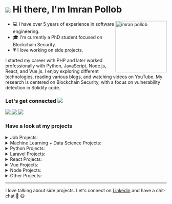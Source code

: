 # <img src="./src/hi-small.gif" /> Hi there, I'm Imran Pollob

<img align="right" alt="imran pollob" height="160px" src="./src/imran-pollob.png"/>

- 💻 I have over 5 years of experience in software engineering.
- 🎓 I'm currently a PhD student focused on Blockchain Security.
- 💗 I love working on side projects.

I started my career with PHP and later worked professionally with Python, JavaScript, Node.js, React, and Vue.js. I enjoy exploring different technologies, reading various blogs, and watching videos on YouTube. My research is centered on Blockchain Security, with a focus on vulnerability detection in Solidity code.


### Let's get connected <img src="./src/handshake-small.gif">

<a href="mailto:imranpollob.iitju@gmail.com">
  <img src="https://img.shields.io/badge/imranpollob.iitju@gmail.com-D14836?style=for-the-badge&logo=gmail&logoColor=white"  />
</a>

<a href="https://imranpollob.com">
  <img src="https://img.shields.io/badge/imranpollob.com-00D564?style=for-the-badge&logo=internetexplorer&logoColor=white"  />
</a>

<a href="https://www.linkedin.com/in/imranpollob">
  <img src="https://img.shields.io/badge/imranpollob-0077B5?style=for-the-badge&logo=linkedin&logoColor=white"  />
</a>



### Have a look at my projects

<details>
  <summary>Job Projects:</summary>

  <a href="https://volueinsight.com/">
    <img src="https://img.shields.io/badge/VolueInsight | Forecasts & Consulting Energy Market-white?style=flat&logo=python&logoColor=white&labelColor=3776AB" />
  </a>

  <a href="https://www.cefalo.com/en/career">
    <img src="https://img.shields.io/badge/Cefalo Recruitment App (Frontend)-white?style=flat&logo=vuedotjs&logoColor=white&labelColor=4FC08D" />
  </a>

  <a href="https://www.cefalo.com/en/career">
    <img src="https://img.shields.io/badge/Cefalo Recruitment App (Backend)-white?style=flat&logo=laravel&logoColor=white&labelColor=FF2D20" />
  </a>

  <a href="https://owllark.com/">
    <img src="https://img.shields.io/badge/Owl + Lark | Ecommerce-white?style=flat&logo=wordpress&logoColor=white&labelColor=21759B" />
  </a>

  <a href="https://www.seebiz.com/">
    <img src="https://img.shields.io/badge/SeeBiz | Business Social Network-white?style=flat&logo=nodedotjs&logoColor=white&labelColor=339933" />
  </a>

  <a href="https://www.seebiz.com/inventory/">
    <img src="https://img.shields.io/badge/SeeBiz Inventory (Backend)-white?style=flat&logo=laravel&logoColor=white&labelColor=FF2D20" />
  </a>

  <a href="https://www.seebiz.com/inventory/">
    <img src="https://img.shields.io/badge/SeeBiz Inventory (Frontend)-white?style=flat&logo=react&logoColor=white&labelColor=61DAFB" />
  </a>

  <a href="https://excelsior-express.net/">
    <img src="https://img.shields.io/badge/Excelsior Express | Courier Service-white?style=flat&logo=laravel&logoColor=white&labelColor=FF2D20" />
  </a>

  <a href="https://excelsior-express.net/">
    <img src="https://img.shields.io/badge/Excelsior Express | Package Status-white?style=flat&logo=android&logoColor=white&labelColor=3DDC84" />
  </a>
</details>

<details>
  <summary>Machine Learning + Data Science Projects:</summary>

  <a href="https://github.com/imranpollob/pytorch-chatbot">
    <img src="https://img.shields.io/badge/Chatbot-white?style=flat&logo=pytorch&logoColor=white&labelColor=EE4C2C" />
  </a>

  <a href="https://github.com/imranpollob/sentiment-analysis">
    <img src="https://img.shields.io/badge/Sentiment Analysis-white?style=flat&logo=pytorch&logoColor=white&labelColor=EE4C2C" />
  </a>

  <a href="https://github.com/imranpollob/fake-handwritten-digits">
    <img src="https://img.shields.io/badge/Fake Handwritten Digits-white?style=flat&logo=pytorch&logoColor=white&labelColor=EE4C2C" />
  </a>

  <a href="https://github.com/imranpollob/ai-translation">
    <img src="https://img.shields.io/badge/AI Translation-white?style=flat&logo=pytorch&logoColor=white&labelColor=EE4C2C" />
  </a>

  <a href="https://github.com/imranpollob/predict-language-of-a-name">
    <img src="https://img.shields.io/badge/Predict Language Of A Name-white?style=flat&logo=pytorch&logoColor=white&labelColor=EE4C2C" />
  </a>

  <a href="https://github.com/imranpollob/covid-detection-from-xray">
    <img src="https://img.shields.io/badge/COVID Detection From Xray-white?style=flat&logo=pytorch&logoColor=white&labelColor=EE4C2C" />
  </a>

  <a href="https://github.com/imranpollob/covid-tracking-using-r">
    <img src="https://img.shields.io/badge/COVID Tracking-white?style=flat&logo=r&logoColor=white&labelColor=276DC3" />
  </a>

  <a href="https://github.com/imranpollob/covid-analysis-using-r">
    <img src="https://img.shields.io/badge/COVID Data Analysis-white?style=flat&logo=r&logoColor=white&labelColor=276DC3" />
  </a>
</details>

<details>
  <summary>Python Projects:</summary>

  <a href="https://twitter.com/python_news">
    <img src="https://img.shields.io/badge/Python News Twitter Bot-white?style=flat&logo=python&logoColor=white&labelColor=3776AB" />
  </a>

  <a href="https://github.com/imranpollob/movie-scrapper">
    <img src="https://img.shields.io/badge/Movie Scrapper And Rating Api-white?style=flat&logo=python&logoColor=white&labelColor=3776AB" />
  </a>

  <a href="https://github.com/imranpollob/mastering-numpy">
    <img src="https://img.shields.io/badge/Mastering Numpy-white?style=flat&logo=python&logoColor=white&labelColor=3776AB" />
  </a>

  <a href="https://github.com/imranpollob/github-total-star-counter">
    <img src="https://img.shields.io/badge/Github Total Star Counter-white?style=flat&logo=python&logoColor=white&labelColor=3776AB" />
  </a>

  <a href="https://github.com/imranpollob/youtube-video-timeframe-creator">
    <img src="https://img.shields.io/badge/Youtube Video Timeframe Creator-white?style=flat&logo=python&logoColor=white&labelColor=3776AB" />
  </a>

  <a href="https://github.com/imranpollob/linux-wallpaper-changer">
    <img src="https://img.shields.io/badge/Linux Wallpaper Changer-white?style=flat&logo=python&logoColor=white&labelColor=3776AB" />
  </a>

  <a href="https://github.com/imranpollob/google-colab-torrent-downloader">
    <img src="https://img.shields.io/badge/Google Colab Torrent Downloader-white?style=flat&logo=python&logoColor=white&labelColor=3776AB" />
  </a>
</details>

<details>
  <summary>Laravel Projects:</summary>

  <a href="https://paste.imranpollob.com">
    <img src="https://img.shields.io/badge/Paste Online | Store And Share Notes-white?style=flat&logo=laravel&logoColor=white&labelColor=FF2D20" />
  </a>

  <a href="https://github.com/imranpollob/link-sharer">
    <img src="https://img.shields.io/badge/Community Based Link Sharer-white?style=flat&logo=laravel&logoColor=white&labelColor=FF2D20" />
  </a>
</details>

<details>
  <summary>React Projects:</summary>

  <a href="https://code.imranpollob.com/">
    <img src="https://img.shields.io/badge/Coding | Leetcode Hackerrank Codewars Codesignal Solutions-white?style=flat&logo=react&logoColor=white&labelColor=61DAFB" />
  </a>

  <a href="https://note.imranpollob.com/">
    <img src="https://img.shields.io/badge/Code Note | Notes For Repetitive Common Searches-white?style=flat&logo=react&logoColor=white&labelColor=61DAFB" />
  </a>

  <a href="https://github.com/imranpollob/react-spelling-quiz">
    <img src="https://img.shields.io/badge/Learn And Practice Common Spelling Mistakes-white?style=flat&logo=react&logoColor=white&labelColor=61DAFB" />
  </a>

  <a href="https://github.com/imranpollob/reactive-github">
    <img src="https://img.shields.io/badge/Github Clone Using React And Github API-white?style=flat&logo=react&logoColor=white&labelColor=61DAFB" />
  </a>

  <a href="https://github.com/imranpollob/react-lorem-ipsum">
    <img src="https://img.shields.io/badge/Lorem Ipsum Generator-white?style=flat&logo=react&logoColor=white&labelColor=61DAFB" />
  </a>

  <a href="https://github.com/imranpollob/react-recipes">
    <img src="https://img.shields.io/badge/Recipe App Using React Hooks-white?style=flat&logo=react&logoColor=white&labelColor=61DAFB" />
  </a>
</details>

<details>
  <summary>Vue Projects:</summary>

  <a href="https://github.com/devtut/devtut.github.io">
    <img src="https://img.shields.io/badge/Example Based Programming Tutorials On 45+ Topics-white?style=flat&logo=vuedotjs&logoColor=white&labelColor=4FC08D" />
  </a>

  <a href="https://github.com/imranpollob/vue-quiz">
    <img src="https://img.shields.io/badge/Quiz App-white?style=flat&logo=vuedotjs&logoColor=white&labelColor=4FC08D" />
  </a>

  <a href="https://github.com/imranpollob/vue-firebase-forum">
    <img src="https://img.shields.io/badge/Vue Forum-white?style=flat&logo=vuedotjs&logoColor=white&labelColor=4FC08D" />
  </a>
</details>

<details>
  <summary>Node Projects:</summary>

  <a href="https://github.com/imranpollob/node-shop">
    <img src="https://img.shields.io/badge/Ecommerce Using Node And Ejs-white?style=flat&logo=nodedotjs&logoColor=white&labelColor=339933" />
  </a>

  <a href="https://github.com/imranpollob/chat-app">
    <img src="https://img.shields.io/badge/Realtime Group Chat-white?style=flat&logo=nodedotjs&logoColor=white&labelColor=339933" />
  </a>

  <a href="https://github.com/imranpollob/node-weather">
    <img src="https://img.shields.io/badge/Command Line Weather App-white?style=flat&logo=nodedotjs&logoColor=white&labelColor=339933" />
  </a>

  <a href="https://github.com/imranpollob/node-note">
    <img src="https://img.shields.io/badge/Command Line Note Taking App-white?style=flat&logo=nodedotjs&logoColor=white&labelColor=339933" />
  </a>
</details>

<details>
  <summary>Other Projects:</summary>

  <a href="https://github.com/imranpollob/bangla-quran">
    <img src="https://img.shields.io/badge/Arabic And Bangla Translation Of Whole Quran With Audio-white?style=flat&logo=revealdotjs&logoColor=white&labelColor=F2E142" />
  </a>

  <a href="https://github.com/imranpollob/my-php-mvc">
    <img src="https://img.shields.io/badge/PHP MVC Framework-white?style=flat&logo=php&logoColor=white&labelColor=777BB4" />
  </a>

  <a href="https://github.com/imranpollob/black-screen">
    <img src="https://img.shields.io/badge/Black Screen Online-white?style=flat&logo=html5&logoColor=white&labelColor=E34F26" />
  </a>

  <a href="https://github.com/imranpollob/open-in-codesandbox-chrome-extension">
    <img src="https://img.shields.io/badge/Open In Codesandbox Chrome Extension-white?style=flat&logo=googlechrome&logoColor=white&labelColor=4285F4" />
  </a>

  <a href="https://github.com/imranpollob/drumpad">
    <img src="https://img.shields.io/badge/Drumpad-white?style=flat&logo=javascript&logoColor=white&labelColor=F7DF1E" />
  </a>

  <a href="https://github.com/imranpollob/voice-to-text">
    <img src="https://img.shields.io/badge/Voice To Text Conversion-white?style=flat&logo=javascript&logoColor=white&labelColor=F7DF1E" />
  </a>
</details>

---

I love talking about side projects. Let's connect on [Linkedin](https://www.linkedin.com/in/imranpollob) and have a chit-chat 💬 😃
